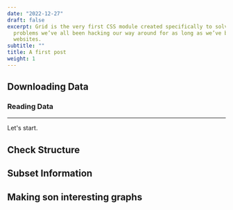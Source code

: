 ```yaml
---
date: "2022-12-27"
draft: false
excerpt: Grid is the very first CSS module created specifically to solve the layout
  problems we’ve all been hacking our way around for as long as we’ve been making
  websites.
subtitle: ""
title: A first post
weight: 1
---
```



## Downloading Data

### Reading Data

---

Let's start.

## Check Structure

## Subset Information

## Making son interesting graphs